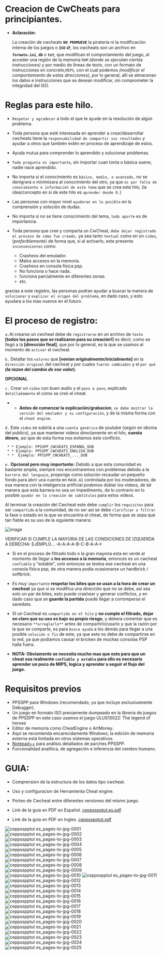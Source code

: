# Creacion de CwCheats para principiantes.

* **Aclaración:**
  
    La creación de cwcheats **`NO PROMUEVE`** la piratería ni la modificación interna de los juegos o **`ISO`** 💿,
    los cwcheats son un archivo en **`formato.ini`**, **`db`** o **`txt`**, que modifican el comportamiento del 
    juego, al acceder una región de la memoria `RAM` *(donde se ejecutan ciertas instrucciones)* y por 
    medio de líneas de texto, con un formato de instrucciones en concreto,`MIPS`, con el cual podemos
    *(modificar el comportamiento de estas direcciones)*, por lo general, allí se almacenan los datos e 
    instrucciones que se desean modificar, sin comprometer la integridad del ISO.

# Reglas para este hilo.
  
*	`Respetar y agradecer` a todo el que te ayude en la resolución de algún problema.
  
*	Toda persona que esté interesada en aprender a crear/desarrollar cwcheats tiene la `responsabilidad de compartir sus resultados` y ayudar a otros que también estén en proceso de aprendizaje de estos.
  
*	Ayuda mutua para comprender lo aprendido y solucionar problemas.
  
*	`Toda pregunta es importante`, sin importar cuan tonta o básica suene, nadie nace aprendido.
  
*	No importa si el conocimiento es `básico, medio, o avanzado,` no se denigrará o minimizara al conocimiento del otro, ya que `es por falta de conocimiento e información de este tema` que se crea este hilo, (la idea/concepto en si de este hilo es `aprender desde 0.`)
  
*	Las personas con mayor nivel `ayudaran en lo posible` en la comprensión y solución de dudas.
  
*	No importa si no se tiene conocimiento del tema, `todo aporte` es de importancia.
  
*	Toda persona que cree y comparta un CwCheat, `debe dejar registrado el proceso de cómo fue creado,` ya sea tanto `textual` como en un `video`, (*preferiblemente*) de forma que, si al activarlo, este presenta `inconvenientes` como:
  
 	  * Crasheos del emulador.
 	  * Malos accesos en la memoria.
 	  * Crasheos en consola física psp.
    * No funciona o hace nada.
    * funciona parcialmente en diferentes zonas.
    * etc.
 	
  gracias a este registro, las personas podran ayudar a buscar la manera de `solucionar` y `explicar el origen del problema`, en dado caso, y esto ayudara a los mas nuevos en el futuro.
  
# El proceso de registro:
  
  `a.`Al crearse un cwcheat debe de `registrarse` en un archivo de `texto` **[todos los pasos que se realizaron para su creación!]** es decir, como se llegó a la **[dirección final]**, que por lo general, es la que se usamos al momento de `activar` el cwcheat.

  `b.`	Detallar los `valores` que **[venían originalmente/inicialmente]** en la `dirección original` del cwcheat y por cuales `fueron cambiados` y el `por qué` **(*la razon del cambio de ese valor*).**

  **OPCIONAL**
  
  `c.`	Crear un `video` con buen audio y el `paso a paso`, explicado `detalladamente` el cómo se creó el cheat.

   * * **Antes de comenzar la explicación/grabacion**, `se debe mostrar la versión del emulador y su configuración`, y de la misma forma con el `cheat engine`.
  
  `d.`	Este `video` se subiriá a una `cuenta genérica` de youtube (según en idioma del publico), ya que mantener videos directamente en el hilo, **cuesta dinero**, así que de esta forma nos evitamos este conflicto.
  
     * * Ejemplo: PPSSPP_CWCHEATS_ESPAÑOL_DUB
     * * Ejemplo: PPSSPP_CWCHEATS_ENGLISH_DUB
     * *  Ejemplo: PPSSPP_CWCHEATS_..._DUB

  `e.`	**Opcional pero muy importante:** Debido a que esta comunidad es bastante amplia, siempre nos encontraremos con problemas debido a la `barrera del lenguaje`, propongo como solución recaudar un pequeño fondo para abrir una cuenta en `RASK.AI` controlada por los moderadores, de esa manera con la inteligencia artificial podemos doblar los videos, de tal manera que esta barrera no sea un impedimento, de lo contrario en lo posible `ayudar en la creación de subtítulos` para estos videos.
  
Al terminar la creación del Cwcheat este debe `cumplir` los `requisitos` para ser `compartido` a la comunidad, de no ser así se debe `clarificar o filtrar` la fase o estado en la que se encuentra el cheat, de forma que se sepa que tan fiable es su uso de la siguiente manera:

![image](https://github.com/xkynet/creaccion-de-cwcheat/assets/160412710/045d4145-7efc-4ec1-a848-a42f1c362784)
>>>>>>>>>>>>>>>>>>>>>>>>>>>>>>>>>>>>>>>>>>>>>>>>>>>>>>>>>>>>>>>>>>>>>>>>>>>>>>>>>>>>>>>>>>>>>>>>>>>>>>>>>>>>>>
VERIFICAR SI CUMPLE LA MAYORIA DE LAS CONDICIONES DE IZQUIERDA A DERECHA: EJEMPLO... -A-A-A-A-B-C-B-A-A->
>>>>>>>>>>>>>>>>>>>>>>>>>>>>>>>>>>>>>>>>>>>>>>>>>>>>>>>>>>>>>>>>>>>>>>>>>>>>>>>>>>>>>>>>>>>>>>>>>>>>>>>>>>>>>>
 
* Si en el proceso de filtrado todo o la gran mayoria esta en verde al momento de llegar a **los accesos a la memoria**, entonces es un cwcheat `confiable` y "estable", solo entonces se testea ese cwcheat en una consola física psp, de otra manera podía ocasionarse un hardbrick / softbrick. 

* Es muy `importante` **respetar los bites que se usan a la hora de crear un cwcheat** ya que si se modifica una dirección que no se debe, así sea solo un par de bites, esto puede crashear y generar conflictos, y en dado caso que se **guarde la partida** puede llegar a corromperse el savedata.

* SI un Cwcheat es `compartido en el hilo` y **no cumple el filtrado, dejar en claro que su uso es bajo su propio riesgo**, y debera comentar que es necesario `**arreglarlo**` antes de compartirlo/usarlo y que la razón por la que se comparte, es para `busca ayuda` a los demás para llegar a una posible `solución o fix` de este, ya que este no debe de compartirse en la red, ya que podíamos causar el brickeo de muchas consolas PSP halla fuera.

* **NOTA: Obviamente se necesita mucho mas que esto para que un cheat sea realmente `confiable y estable` para ello es necesario aprender un poco de MIPS, logica y aprender a seguir el flujo del juego.**

# Requisitos previos

* PPSSPP para Windows (recomendado, ya que incluye exclusivamente Debugger).
* Un juego en formato ISO previamente dumpeado en la libreria de juegos de PPSSPP en este caso usamos el juego ULUS10022: The legend of heroes
* Editor de memoria como CheatEngine o ArtMoney.
* Aquí se recomienda encarecidamente Windows; la edición de memoria externa está limitada en otros sistemas operativos.
* [Notepad++](https://notepad-plus-plus.org) para análisis detallados de parches PPSSPP.
* Funcionalidad analítica, de agregación e inferencia del cerebro humano.

# GUIA:
* Comprension de la estructura de los datos tipo cwcheat.
* Uso y configuracion de Herramienta Cheat engine.
* Porteo de Cwcheat entre diferentes versiones del mismo juego.

* Link de la guia en PDF en Español.
[ceppsspptut.es.pdf](https://github.com/xkynet/creaccion-de-cwcheat/files/14323804/ceppsspptut.es.pdf)
* Link de la guia en PDF en Ingles.
[ceppsspptut.pdf](https://github.com/xkynet/creaccion-de-cwcheat/files/14323805/ceppsspptut.pdf)
  
![ceppsspptut es_pages-to-jpg-0001](https://github.com/xkynet/creaccion-de-cwcheat/assets/160412710/09d53a16-6e68-453d-8d22-a2f013a05153)
![ceppsspptut es_pages-to-jpg-0002](https://github.com/xkynet/creaccion-de-cwcheat/assets/160412710/1c22cfeb-e79f-4c3b-9e8e-2e6847d8806c)
![ceppsspptut es_pages-to-jpg-0003](https://github.com/xkynet/creaccion-de-cwcheat/assets/160412710/d9f805c7-5b36-49bc-91a7-3a5690c4a5df)
![ceppsspptut es_pages-to-jpg-0004](https://github.com/xkynet/creaccion-de-cwcheat/assets/160412710/af46399d-8a92-4ea0-aee7-8be16a1fb6aa)
![ceppsspptut es_pages-to-jpg-0005](https://github.com/xkynet/creaccion-de-cwcheat/assets/160412710/e6f35ecb-9378-442a-b1b1-b9ae5933fa17)
![ceppsspptut es_pages-to-jpg-0006](https://github.com/xkynet/creaccion-de-cwcheat/assets/160412710/8fa78e8c-bf83-4287-b9ec-b59329eb11c0)
![ceppsspptut es_pages-to-jpg-0007](https://github.com/xkynet/creaccion-de-cwcheat/assets/160412710/e8cd0b05-02e7-4649-acaf-b0e8784f7209)
![ceppsspptut es_pages-to-jpg-0008](https://github.com/xkynet/creaccion-de-cwcheat/assets/160412710/5b979e61-ceef-49b2-af76-ebae21041ea5)
![ceppsspptut es_pages-to-jpg-0009](https://github.com/xkynet/creaccion-de-cwcheat/assets/160412710/5c1f716b-46bb-4c14-90ca-d2acbe5d2781)
![ceppsspptut es_pages-to-jpg-0010](https://github.com/xkynet/creaccion-de-cwcheat/assets/160412710/71a1ebcc-8275-4900-ba2b-94b13aa39628)
![ceppsspptut es_pages-to-jpg-0011](https://github.com/xkynet/creaccion-de-cwcheat/assets/160412710/3e5c2acf-bc63-4e34-8bfd-557116ba4e3d)
![ceppsspptut es_pages-to-jpg-0012](https://github.com/xkynet/creaccion-de-cwcheat/assets/160412710/58aafa3e-3dc9-4fc9-bafe-579a926b959c)
![ceppsspptut es_pages-to-jpg-0013](https://github.com/xkynet/creaccion-de-cwcheat/assets/160412710/a166da06-342e-4696-813d-2d7b289cf31f)
![ceppsspptut es_pages-to-jpg-0014](https://github.com/xkynet/creaccion-de-cwcheat/assets/160412710/15473f75-1526-4825-b969-f9fdecf0f648)
![ceppsspptut es_pages-to-jpg-0015](https://github.com/xkynet/creaccion-de-cwcheat/assets/160412710/2e9bf369-c589-4cc7-a3af-828f225d5693)
![ceppsspptut es_pages-to-jpg-0016](https://github.com/xkynet/creaccion-de-cwcheat/assets/160412710/9c72a428-ea97-4018-a98c-115aa6541519)
![ceppsspptut es_pages-to-jpg-0017](https://github.com/xkynet/creaccion-de-cwcheat/assets/160412710/928cff14-046d-48d4-b3e5-8c3106e235a1)
![ceppsspptut es_pages-to-jpg-0018](https://github.com/xkynet/creaccion-de-cwcheat/assets/160412710/8e1d2f02-6964-481f-8b9c-443b6d72182b)
![ceppsspptut es_pages-to-jpg-0019](https://github.com/xkynet/creaccion-de-cwcheat/assets/160412710/765583cb-9467-404e-9898-ec50fe09cf92)
![ceppsspptut es_pages-to-jpg-0020](https://github.com/xkynet/creaccion-de-cwcheat/assets/160412710/c5703e8b-1d1d-4b0c-bc3f-0000a0a346f6)
![ceppsspptut es_pages-to-jpg-0021](https://github.com/xkynet/creaccion-de-cwcheat/assets/160412710/dc5dbd2d-c59c-4ce1-af37-214d70c6e06a)
![ceppsspptut es_pages-to-jpg-0022](https://github.com/xkynet/creaccion-de-cwcheat/assets/160412710/51a59811-afad-4968-bfec-77cea6a1b95a)
![ceppsspptut es_pages-to-jpg-0023](https://github.com/xkynet/creaccion-de-cwcheat/assets/160412710/6acf8e4d-4c9c-414a-b43e-fd66a3f350b5)
![ceppsspptut es_pages-to-jpg-0024](https://github.com/xkynet/creaccion-de-cwcheat/assets/160412710/b9b10107-a4c6-4f50-bfdf-56bb7743b818)
![ceppsspptut es_pages-to-jpg-0025](https://github.com/xkynet/creaccion-de-cwcheat/assets/160412710/15693072-b917-41d1-97f5-fb9d35d14c4b)
